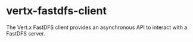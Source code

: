 # vertx-fastdfs-client
The Vert.x FastDFS client provides an asynchronous API to interact with a FastDFS server.
